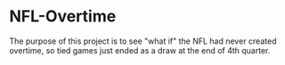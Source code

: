 # NFL-Overtime

The purpose of this project is to see "what if" the NFL had never created overtime, so tied games just ended as a draw at the end of 4th quarter.